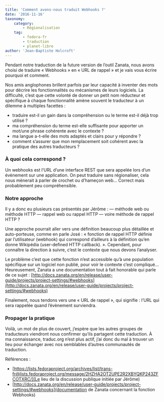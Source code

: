 ```yaml
---
title: 'Comment avons-nous traduit Webhooks ?'
date: '2016-11-16'
taxonomy:
    category:
        - Régionalisation
    tag:
        - fedora-fr
        - traduction
        - planet-libre
author: 'Jean-Baptiste Holcroft'
---
```


Pendant notre traduction de la future version de l’outil Zanata, nous avons choisi de traduire « Webhooks » en « URL de rappel » et je vais vous écrire pourquoi et comment.

Nos amis anglophones brillent parfois par leur capacité à inventer des mots pour décrire les fonctionnalités ou mécanismes de leurs logiciels. La difficulté, c’est que cette volonté de donner un petit nom réducteur et spécifique à chaque fonctionnalité amène souvent le traducteur à un dilemme à multiples facettes :

* traduire est-il un gain dans la compréhension ou le terme est-il déjà trop utilisé ?
* ma compréhension du terme est-elle suffisante pour apporter un mot/une phrase cohérente avec le contexte ?
* ma langue a-t-elle des mots adaptés et clairs pour y répondre ?
* comment s’assurer que mon remplacement soit cohérent avec la pratique des autres traducteurs ?

### À quoi cela correspond ?

Un webhooks est l’URL d’une interface REST que sera appelée lors d’un évènement sur une application.
On peut traduire sans régionaliser, cela nous mènerait à parler de crochet ou d’hameçon web… Correct mais probablement peu compréhensible.

### Notre approche

Il y a donc eu plusieurs cas présentés par Jérôme :
— méthode web ou méthode HTTP
— rappel web ou rappel HTTP
— voire méthode de rappel HTTP ?

Une approche pourrait aller vers une définition beaucoup plus détaillée et auto-porteuse, comme en parle José : « fonction de rappel HTTP définie par l’utilisateur (webhook) qui correspond d’ailleurs à la définition qu’en donne Wikipédia (user-defined HTTP callback). ».
Cependant, pour connaître la direction à suivre, c’est le contexte que nous devons l’analyser.

Le problème c’est que cette fonction n’est accessible qu’à une population spécifique sur un logiciel non publié, pour voir le contexte c’est compliqué… Heureusement, Zanata a une documentation tout à fait honorable qui parle de ce sujet : [http://docs.zanata.org/en/release/user-guide/projects/project-settings/#webhooks](http://docs.zanata.org/en/release/user-guide/projects/project-settings/#webhooks)

Finalement, nous tendons vers une « URL de rappel », qui signifie : l’URL qui sera rappelée quand l’évènement surviendra.

### Propager la pratique

Voilà, un mot de plus de couvert, j’espère que les autres groupes de traducteurs viendront nous confirmer qu’ils partagent cette traduction. À ma connaissance, traduc.org n’est plus actif, j’ai donc du mal à trouver un lieu pour échanger avec nos semblables d’autres communautés de traduction.

Références :

* [https://lists.fedoraproject.org/archives/list/trans-fr@lists.fedoraproject.org/message/2HZHA2OT2UPE2R2XBYQKP243ZFCOTXRC/](Le lieu de la discussion publique initiée par Jérôme)
* [http://docs.zanata.org/en/release/user-guide/projects/project-settings/#webhooks](documentation de Zanata concernant la fonction Webhooks)
